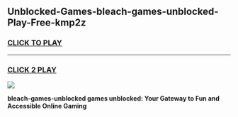 
## Unblocked-Games-bleach-games-unblocked-Play-Free-kmp2z
<h3>
<a href="https://premium76.site?title=bleach-games-unblocked&ref=17A">CLICK TO PLAY</a></h3>
<hr>

<h3>
<a href="https://premium76.site?title=bleach-games-unblocked&ref=17A">CLICK 2 PLAY</a>
  
</h3>

<a href="https://premium76.site?title=bleach-games-unblocked&ref=17A"><img src="https://clearcache.store/games.png"></a>


**bleach-games-unblocked games unblocked: Your Gateway to Fun and Accessible Online Gaming**
